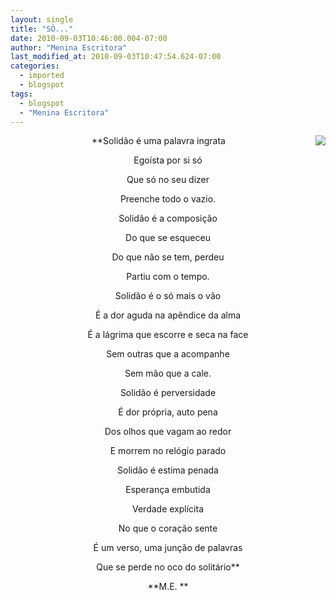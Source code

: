 ```yaml
---
layout: single
title: "SÓ..."
date: 2010-09-03T10:46:00.004-07:00
author: "Menina Escritora"
last_modified_at: 2010-09-03T10:47:54.624-07:00
categories:
  - imported
  - blogspot
tags:
  - blogspot
  - "Menina Escritora"
---
```


<div class="separator" style="clear: both; text-align: center;"><a href="http://3.bp.blogspot.com/_z_10QEMOdlA/TH-RamWfe7I/AAAAAAAAAJU/ccS-6ucid-A/s1600/A-solidao.jpg" imageanchor="1" style="clear: right; float: right; margin-bottom: 1em; margin-left: 1em;"><img border="0" src="http://3.bp.blogspot.com/_z_10QEMOdlA/TH-RamWfe7I/AAAAAAAAAJU/ccS-6ucid-A/s320/A-solidao.jpg"/></a>
**Solidão é uma palavra ingrata

Egoísta por si só

Que só no seu dizer

Preenche todo o vazio.

Solidão é a composição

Do que se esqueceu 

Do que não se tem, perdeu

Partiu com o tempo.

Solidão é o só mais o vão

É a dor aguda na apêndice da alma

É a lágrima que escorre e seca na face

Sem outras que a acompanhe

Sem mão que a cale.

Solidão é perversidade

É dor própria, auto pena

Dos olhos que vagam ao redor

E morrem no relógio parado

Solidão é estima penada

Esperança embutida

Verdade explícita

No que o coração sente

É um verso, uma junção de palavras

Que se perde no oco do solitário**



**M.E. **